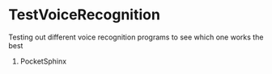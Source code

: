 # TestVoiceRecognition

Testing out different voice recognition programs to see which one works the best

1. PocketSphinx

